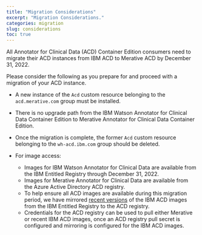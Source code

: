 ```yaml
---
title: "Migration Considerations"
excerpt: "Migration Considerations."
categories: migration
slug: considerations
toc: true
---
```


All Annotator for Clinical Data (ACD) Container Edition consumers need to migrate their ACD instances from IBM ACD to Merative ACD by December 31, 2022.

Please consider the following as you prepare for and proceed with a migration of your ACD instance.

- A new instance of the `Acd` custom resource belonging to the `acd.merative.com` group must be installed.
- There is no upgrade path from the IBM Watson Annotator for Clinical Data Container Edition to Merative Annotator for Clinical Data Container Edition.
- Once the migration is complete, the former `Acd` custom resource belonging to the `wh-acd.ibm.com` group should be deleted.
- For image access:

  - Images for IBM Watson Annotator for Clinical Data are available from the IBM Entitled Registry through December 31, 2022.
  - Images for Merative Annotator for Clinical Data are available from the Azure Active Directory ACD registry.
  - To help ensure all ACD images are available during this migration period, we have mirrored [recent versions](https://github.com/merative/acd-containers/blob/master/CHANGELOG.md#releases) of the IBM ACD images from the IBM Entitled Registry to the ACD registry.
  - Credentials for the ACD registry can be used to pull either Merative or recent IBM ACD images, once an ACD registry pull secret is configured and mirroring is configured for the IBM ACD images.
